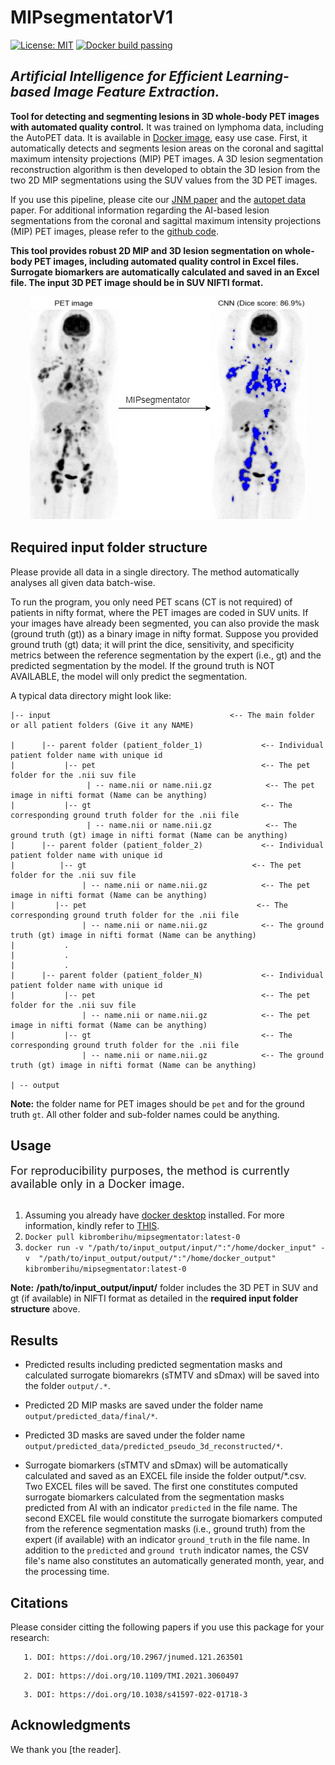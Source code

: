 # MIPsegmentatorV1
 [![License: MIT](https://img.shields.io/badge/License-MIT-yellow.svg)](https://opensource.org/licenses/MIT) 
 [![Docker build passing](https://img.shields.io/badge/docker%20build-passing-brightgreen)](https://github.com/KibromBerihu/ai4elife/blob/main/Dockerfile) 

## *Artificial Intelligence for Efficient Learning-based Image Feature Extraction.*
**Tool for detecting and segmenting lesions in 3D whole-body PET images with automated quality control.** It was trained on lymphoma data, including the AutoPET data. It is available in [Docker image](https://hub.docker.com/r/kibromberihu/mipsegmentator), easy use case. First, it automatically detects and segments lesion areas on the coronal and sagittal maximum intensity projections (MIP) PET images. A 3D lesion segmentation reconstruction algorithm is then developed to obtain the 3D lesion from the two 2D MIP segmentations using the SUV values from the 3D PET images.

If you use this pipeline, please cite our [JNM paper](https://doi.org/10.2967/jnumed.121.263501) and the [autopet data](https://doi.org/10.1038/s41597-022-01718-3) paper. For additional information regarding the AI-based lesion segmentations from the coronal and sagittal maximum intensity projections (MIP) PET images, please refer to the [github code](https://github.com/KibromBerihu/ai4elife). 

**This tool provides robust 2D MIP and 3D lesion segmentation on whole-body PET images, including automated quality control in Excel files. Surrogate biomarkers are automatically calculated and saved in an Excel file. The input 3D PET image should be in SUV NIFTI format.**

<div align="center">
 <img src="https://github.com/KibromBerihu/MIPsegmentatorV1/blob/main/images/mipsegmentator.jpg" />
</div>

## Required input folder structure
Please provide all data in a single directory. The method automatically analyses all given data batch-wise. 

To run the program, you only need PET scans (CT is not required) of patients in nifty format, where the PET images are coded in SUV units. If your images have already been segmented, you can also provide the mask (ground truth (gt)) as a binary image in nifty format. Suppose you provided ground truth (gt) data; it will print the dice, sensitivity, and specificity metrics between the reference segmentation by the expert (i.e., gt) and the predicted segmentation by the model. If the ground truth is NOT AVAILABLE, the model will only predict the segmentation. 

A typical data directory might look like:


    |-- input                                        <-- The main folder or all patient folders (Give it any NAME)

    |      |-- parent folder (patient_folder_1)             <-- Individual patient folder name with unique id
    |           |-- pet                                     <-- The pet folder for the .nii suv file
                     | -- name.nii or name.nii.gz            <-- The pet image in nifti format (Name can be anything)
    |           |-- gt                                      <-- The corresponding ground truth folder for the .nii file  
                     | -- name.nii or name.nii.gz            <-- The ground truth (gt) image in nifti format (Name can be anything)
    |      |-- parent folder (patient_folder_2)             <-- Individual patient folder name with unique id
    |          |-- gt                                     <-- The pet folder for the .nii suv file
                    | -- name.nii or name.nii.gz            <-- The pet image in nifti format (Name can be anything)
    |         |-- pet                                      <-- The corresponding ground truth folder for the .nii file  
                    | -- name.nii or name.nii.gz            <-- The ground truth (gt) image in nifti format (Name can be anything)
    |           .
    |           .
    |           .
    |      |-- parent folder (patient_folder_N)             <-- Individual patient folder name with unique id
    |           |-- pet                                     <-- The pet folder for the .nii suv file
                    | -- name.nii or name.nii.gz            <-- The pet image in nifti format (Name can be anything)
    |           |-- gt                                      <-- The corresponding ground truth folder for the .nii file  
                    | -- name.nii or name.nii.gz            <-- The ground truth (gt) image in nifti format (Name can be anything)

    | -- output 


 **Note:** the folder name for PET images should be `pet` and for the ground truth `gt`. All other folder and sub-folder names could be anything.

## Usage
 <font size ="4"> For reproducibility purposes, the method is currently available only in a Docker image.</font> <br/><br>
   1) Assuming you already have [docker desktop](https://www.docker.com/) installed. For more information, kindly refer to [THIS](https://docs.docker.com/).
   2) `Docker pull kibromberihu/mipsegmentator:latest-0`
   3) `docker run -v "/path/to/input_output/input/":"/home/docker_input" -v  "/path/to/input_output/output/":"/home/docker_output" kibromberihu/mipsegmentator:latest-0 `
      
 
 **Note:** **/path/to/input_output/input/** folder includes the 3D PET in SUV  and gt (if available) in NIFTI format as detailed in the **required input folder structure** above.

 
## Results  
- Predicted results including predicted segmentation masks and calculated surrogate biomarekrs (sTMTV and sDmax) will be saved into the folder `output/.*`. 

 - Predicted 2D MIP masks are saved under the folder name `output/predicted_data/final/*`. 
   
 - Predicted 3D masks are saved under the folder name `output/predicted_data/predicted_pseudo_3d_reconstructed/*`.  
 
- Surrogate biomarkers (sTMTV and sDmax) will be automatically calculated and saved as an EXCEL file inside the folder output/*.csv. Two EXCEL files will be saved. The first one constitutes computed surrogate biomarkers calculated from the segmentation masks predicted from AI with an indicator `predicted` in the file name. The second EXCEL file would constitute the surrogate biomarkers computed from the reference segmentation masks (i.e., ground truth) from the expert (if available) with an indicator `ground_truth` in the file name. In addition to the `predicted` and `ground truth` indicator names, the CSV file's name also constitutes an automatically generated month, year, and the processing time.

## Citations 
Please consider citting the following papers if you use this package for your research:
```
   1. DOI: https://doi.org/10.2967/jnumed.121.263501 
```
```
   2. DOI: https://doi.org/10.1109/TMI.2021.3060497
```
```
   3. DOI: https://doi.org/10.1038/s41597-022-01718-3
```
## Acknowledgments
We thank you [the reader].  
